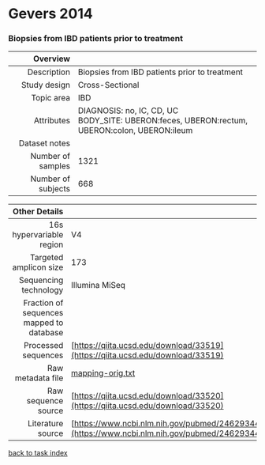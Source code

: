 # Gevers 2014
### Biopsies from IBD patients prior to treatment

| Overview | |
| -------------: |-------------|
| Description      | Biopsies from IBD patients prior to treatment |
| Study design | Cross-Sectional |
| Topic area | IBD|
| Attributes | DIAGNOSIS: no, IC, CD, UC<br/> BODY_SITE: UBERON:feces, UBERON:rectum, UBERON:colon, UBERON:ileum<br/>|
| Dataset notes | |
| Number of samples | 1321|
| Number of subjects | 668|


| Other Details |  |
| -------------: |-------------|
| 16s hypervariable region | V4 |
| Targeted amplicon size | 173 |
| Sequencing technology | Illumina MiSeq |
| Fraction of sequences mapped to database |  |
| Processed sequences | [https://qiita.ucsd.edu/download/33519](https://qiita.ucsd.edu/download/33519) |
| Raw metadata file | [mapping-orig.txt](./datasets/gevers/mapping-orig.txt) |
| Raw sequence source | [https://qiita.ucsd.edu/download/33520](https://qiita.ucsd.edu/download/33520) |
| Literature source | [https://www.ncbi.nlm.nih.gov/pubmed/24629344](https://www.ncbi.nlm.nih.gov/pubmed/24629344) |

[back to task index](../README.md)